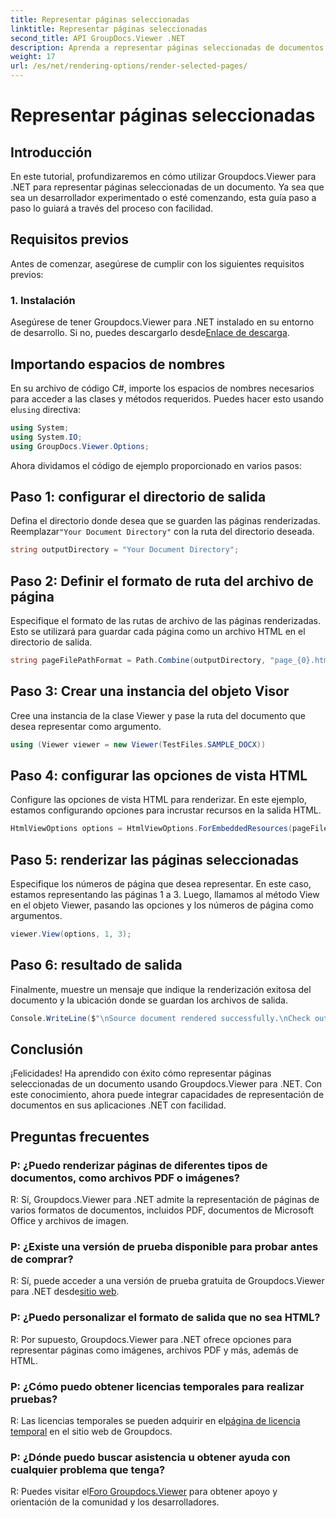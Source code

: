 ```yaml
---
title: Representar páginas seleccionadas
linktitle: Representar páginas seleccionadas
second_title: API GroupDocs.Viewer .NET
description: Aprenda a representar páginas seleccionadas de documentos usando Groupdocs.Viewer para .NET. Tutorial paso a paso con ejemplos de código incluidos.
weight: 17
url: /es/net/rendering-options/render-selected-pages/
---
```


# Representar páginas seleccionadas

## Introducción

En este tutorial, profundizaremos en cómo utilizar Groupdocs.Viewer para .NET para representar páginas seleccionadas de un documento. Ya sea que sea un desarrollador experimentado o esté comenzando, esta guía paso a paso lo guiará a través del proceso con facilidad.

## Requisitos previos

Antes de comenzar, asegúrese de cumplir con los siguientes requisitos previos:

### 1. Instalación

 Asegúrese de tener Groupdocs.Viewer para .NET instalado en su entorno de desarrollo. Si no, puedes descargarlo desde[Enlace de descarga](https://releases.groupdocs.com/viewer/net/).

## Importando espacios de nombres

En su archivo de código C#, importe los espacios de nombres necesarios para acceder a las clases y métodos requeridos. Puedes hacer esto usando el`using` directiva:

```csharp
using System;
using System.IO;
using GroupDocs.Viewer.Options;
```

Ahora dividamos el código de ejemplo proporcionado en varios pasos:

## Paso 1: configurar el directorio de salida

 Defina el directorio donde desea que se guarden las páginas renderizadas. Reemplazar`"Your Document Directory"` con la ruta del directorio deseada.

```csharp
string outputDirectory = "Your Document Directory";
```

## Paso 2: Definir el formato de ruta del archivo de página

Especifique el formato de las rutas de archivo de las páginas renderizadas. Esto se utilizará para guardar cada página como un archivo HTML en el directorio de salida.

```csharp
string pageFilePathFormat = Path.Combine(outputDirectory, "page_{0}.html");
```

## Paso 3: Crear una instancia del objeto Visor

Cree una instancia de la clase Viewer y pase la ruta del documento que desea representar como argumento.

```csharp
using (Viewer viewer = new Viewer(TestFiles.SAMPLE_DOCX))
```

## Paso 4: configurar las opciones de vista HTML

Configure las opciones de vista HTML para renderizar. En este ejemplo, estamos configurando opciones para incrustar recursos en la salida HTML.

```csharp
HtmlViewOptions options = HtmlViewOptions.ForEmbeddedResources(pageFilePathFormat);
```

## Paso 5: renderizar las páginas seleccionadas

Especifique los números de página que desea representar. En este caso, estamos representando las páginas 1 a 3. Luego, llamamos al método View en el objeto Viewer, pasando las opciones y los números de página como argumentos.

```csharp
viewer.View(options, 1, 3);
```

## Paso 6: resultado de salida

Finalmente, muestre un mensaje que indique la renderización exitosa del documento y la ubicación donde se guardan los archivos de salida.

```csharp
Console.WriteLine($"\nSource document rendered successfully.\nCheck output in {outputDirectory}.");
```

## Conclusión

¡Felicidades! Ha aprendido con éxito cómo representar páginas seleccionadas de un documento usando Groupdocs.Viewer para .NET. Con este conocimiento, ahora puede integrar capacidades de representación de documentos en sus aplicaciones .NET con facilidad.

## Preguntas frecuentes

### P: ¿Puedo renderizar páginas de diferentes tipos de documentos, como archivos PDF o imágenes?

R: Sí, Groupdocs.Viewer para .NET admite la representación de páginas de varios formatos de documentos, incluidos PDF, documentos de Microsoft Office y archivos de imagen.

### P: ¿Existe una versión de prueba disponible para probar antes de comprar?

 R: Sí, puede acceder a una versión de prueba gratuita de Groupdocs.Viewer para .NET desde[sitio web](https://releases.groupdocs.com/).

### P: ¿Puedo personalizar el formato de salida que no sea HTML?

R: Por supuesto, Groupdocs.Viewer para .NET ofrece opciones para representar páginas como imágenes, archivos PDF y más, además de HTML.

### P: ¿Cómo puedo obtener licencias temporales para realizar pruebas?

R: Las licencias temporales se pueden adquirir en el[página de licencia temporal](https://purchase.groupdocs.com/temporary-license/) en el sitio web de Groupdocs.

### P: ¿Dónde puedo buscar asistencia u obtener ayuda con cualquier problema que tenga?

 R: Puedes visitar el[Foro Groupdocs.Viewer](https://forum.groupdocs.com/c/viewer/9) para obtener apoyo y orientación de la comunidad y los desarrolladores.